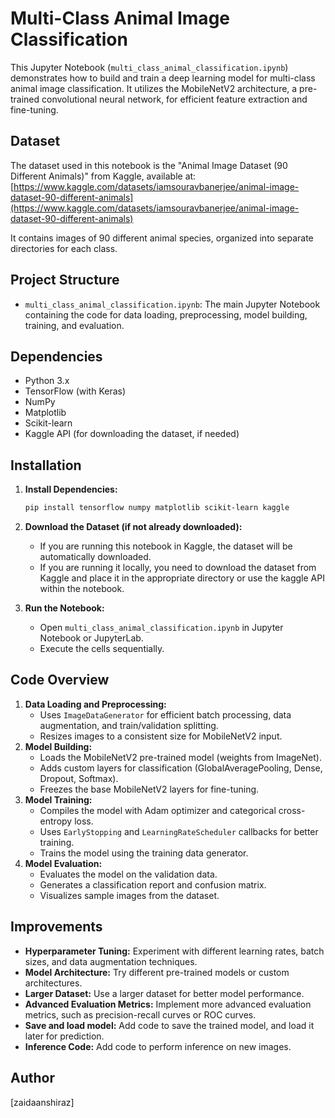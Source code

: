 # Multi-Class Animal Image Classification

This Jupyter Notebook (`multi_class_animal_classification.ipynb`) demonstrates how to build and train a deep learning model for multi-class animal image classification. It utilizes the MobileNetV2 architecture, a pre-trained convolutional neural network, for efficient feature extraction and fine-tuning.

## Dataset

The dataset used in this notebook is the "Animal Image Dataset (90 Different Animals)" from Kaggle, available at: [https://www.kaggle.com/datasets/iamsouravbanerjee/animal-image-dataset-90-different-animals](https://www.kaggle.com/datasets/iamsouravbanerjee/animal-image-dataset-90-different-animals)

It contains images of 90 different animal species, organized into separate directories for each class.

## Project Structure

* `multi_class_animal_classification.ipynb`: The main Jupyter Notebook containing the code for data loading, preprocessing, model building, training, and evaluation.

## Dependencies

* Python 3.x
* TensorFlow (with Keras)
* NumPy
* Matplotlib
* Scikit-learn
* Kaggle API (for downloading the dataset, if needed)

## Installation

1.  **Install Dependencies:**

    ```bash
    pip install tensorflow numpy matplotlib scikit-learn kaggle
    ```

2.  **Download the Dataset (if not already downloaded):**

    * If you are running this notebook in Kaggle, the dataset will be automatically downloaded.
    * If you are running it locally, you need to download the dataset from Kaggle and place it in the appropriate directory or use the kaggle API within the notebook.

3.  **Run the Notebook:**

    * Open `multi_class_animal_classification.ipynb` in Jupyter Notebook or JupyterLab.
    * Execute the cells sequentially.

## Code Overview

1.  **Data Loading and Preprocessing:**
    * Uses `ImageDataGenerator` for efficient batch processing, data augmentation, and train/validation splitting.
    * Resizes images to a consistent size for MobileNetV2 input.
2.  **Model Building:**
    * Loads the MobileNetV2 pre-trained model (weights from ImageNet).
    * Adds custom layers for classification (GlobalAveragePooling, Dense, Dropout, Softmax).
    * Freezes the base MobileNetV2 layers for fine-tuning.
3.  **Model Training:**
    * Compiles the model with Adam optimizer and categorical cross-entropy loss.
    * Uses `EarlyStopping` and `LearningRateScheduler` callbacks for better training.
    * Trains the model using the training data generator.
4.  **Model Evaluation:**
    * Evaluates the model on the validation data.
    * Generates a classification report and confusion matrix.
    * Visualizes sample images from the dataset.

## Improvements

* **Hyperparameter Tuning:** Experiment with different learning rates, batch sizes, and data augmentation techniques.
* **Model Architecture:** Try different pre-trained models or custom architectures.
* **Larger Dataset:** Use a larger dataset for better model performance.
* **Advanced Evaluation Metrics:** Implement more advanced evaluation metrics, such as precision-recall curves or ROC curves.
* **Save and load model:** Add code to save the trained model, and load it later for prediction.
* **Inference Code:** Add code to perform inference on new images.

## Author

[zaidaanshiraz]
